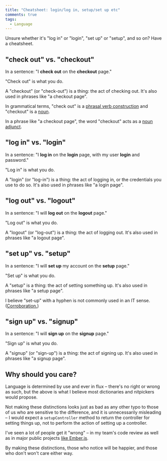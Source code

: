 ```yaml
---
title: "Cheatsheet: login/log in, setup/set up etc"
comments: true
tags:
  - Language
---
```


Unsure whether it's "log in" or "login", "set up" or "setup", and so on? Have a cheatsheet.


## "check out" vs. "checkout"

In a sentence: "I **check out** on the **checkout** page."

"Check out" is what you do.

A "checkout" (or "check-out") is a thing: the act of checking out. It's also used in phrases like "a checkout page".

In grammatical terms, "check out" is a [phrasal verb construction](http://en.wikipedia.org/wiki/Phrasal_verb) and "checkout" is a [noun](http://en.wikipedia.org/wiki/Noun).

In a phrase like "a checkout page", the word "checkout" acts as a [noun adjunct](http://en.wikipedia.org/wiki/Noun_adjunct).


## "log in" vs. "login"

In a sentence: "I **log in** on the **login** page, with my user **login** and password."

"Log in" is what you do.

A "login" (or "log-in") is a thing: the act of logging in, or the credentials you use to do so. It's also used in phrases like "a login page".


## "log out" vs. "logout"

In a sentence: "I will **log out** on the **logout** page."

"Log out" is what you do.

A "logout" (or "log-out") is a thing: the act of logging out. It's also used in phrases like "a logout page".


## "set up" vs. "setup"

In a sentence: "I will **set up** my account on the **setup** page."

"Set up" is what you do.

A "setup" is a thing: the act of setting something up. It's also used in phrases like "a setup page".

I believe "set-up" with a hyphen is not commonly used in an IT sense. ([Corroboration.](http://www.future-perfect.co.uk/grammar-tip/is-it-setup-set-up-or-set-up/))


## "sign up" vs. "signup"

In a sentence: "I will **sign up** on the **signup** page."

"Sign up" is what you do.

A "signup" (or "sign-up") is a thing: the act of signing up. It's also used in phrases like "a signup page".


## Why should you care?

Language is determined by use and ever in flux – there's no right or wrong as such, but the above is what I believe most dictionaries and nitpickers would propose.

Not making these distinctions looks just as bad as any other typo to those of us who are sensitive to the difference, and it is unnecessarily misleading – I would expect a `setupController` method to return the controller for setting things up, not to perform the action of setting up a controller.

I've seen a lot of people get it "wrong" – in my team's code review as well as in major public projects [like Ember.js](https://github.com/emberjs/ember.js/issues/5099).

By making these distinctions, those who notice will be happier, and those who don't won't care either way.
